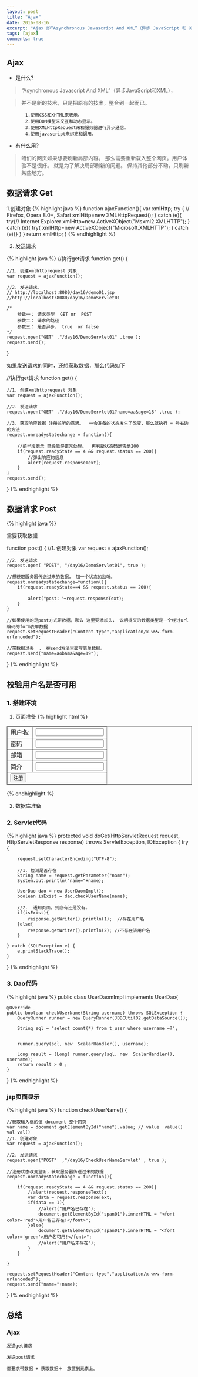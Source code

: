 ```yaml
---
layout: post
title: "Ajax"
date: 2016-08-16
excerpt: "Ajax 即“Asynchronous Javascript And XML”（异步 JavaScript 和 XML），是指一种创建交互式网页应用的网页开发技术。Ajax 是一种在无需重新加载整个网页的情况下，能够更新部分网页的技术。"
tags: [ajax]
comments: true
---
```

## Ajax

* 是什么?

> “Asynchronous Javascript And XML”（异步JavaScript和XML），

> 并不是新的技术，只是把原有的技术，整合到一起而已。 

		   1.使用CSS和XHTML来表示。
		   2.使用DOM模型来交互和动态显示。
		   3.使用XMLHttpRequest来和服务器进行异步通信。
		   4.使用javascript来绑定和调用。

* 有什么用?

> 咱们的网页如果想要刷新局部内容。 那么需要重新载入整个网页。用户体验不是很好。  就是为了解决局部刷新的问题。 保持其他部分不动，只刷新某些地方。 


## 数据请求 Get


1.创建对象
{% highlight java %}
function  ajaxFunction(){
   var xmlHttp;
   try { // Firefox, Opera 8.0+, Safari
        xmlHttp=new XMLHttpRequest();
    } catch (e){
	   try{// Internet Explorer
	         xmlHttp=new ActiveXObject("Msxml2.XMLHTTP");
	      }
	    catch (e){
	      try{
	         xmlHttp=new ActiveXObject("Microsoft.XMLHTTP");
	      }
	      catch (e){}
	      }
    }
	return xmlHttp;
 }
{% endhighlight %}

2. 发送请求

{% highlight java %}
//执行get请求
function get() {
	
	//1. 创建xmlhttprequest 对象
	var request = ajaxFunction();
	
	//2. 发送请求。
	// http://localhost:8080/day16/demo01.jsp
	//http://localhost:8080/day16/DemoServlet01
	
	/*	
		参数一： 请求类型  GET or  POST
		参数二： 请求的路径
		参数三： 是否异步， true  or false
	*/
	request.open("GET" ,"/day16/DemoServlet01" ,true );
	request.send();
}



如果发送请求的同时，还想获取数据，那么代码如下

//执行get请求
function get() {
	
	//1. 创建xmlhttprequest 对象
	var request = ajaxFunction();
	
	//2. 发送请求
	request.open("GET" ,"/day16/DemoServlet01?name=aa&age=18" ,true );
	
	//3. 获取响应数据 注册监听的意思。  一会准备的状态发生了改变，那么就执行 = 号右边的方法
	request.onreadystatechange = function(){
		
		//前半段表示 已经能够正常处理。  再判断状态码是否是200
		if(request.readyState == 4 && request.status == 200){
			//弹出响应的信息
			alert(request.responseText);
		}
	}
	request.send();
}
{% endhighlight %}
## 数据请求 Post
{% highlight java %}
<script type="text/javascript">

	//1. 创建对象
function  ajaxFunction(){
   var xmlHttp;
   try{ // Firefox, Opera 8.0+, Safari
        xmlHttp=new XMLHttpRequest();
    }
    catch (e){
	   try{// Internet Explorer
	         xmlHttp=new ActiveXObject("Msxml2.XMLHTTP");
	      }
	    catch (e){
	      try{
	         xmlHttp=new ActiveXObject("Microsoft.XMLHTTP");
	      }
	      catch (e){}
	      }
    }

	return xmlHttp;
 }
	
function post() {
	//1. 创建对象
	var request = ajaxFunction();
	
	//2. 发送请求
	request.open( "POST", "/day16/DemoServlet01", true );

	//如果不带数据，写这行就可以了
	//request.send();
	
	//如果想带数据，就写下面的两行
	
	//如果使用的是post方式带数据，那么 这里要添加头， 说明提交的数据类型是一个经过url编码的form表单数据
	request.setRequestHeader("Content-type","application/x-www-form-urlencoded");
	
	//带数据过去  ， 在send方法里面写表单数据。 
	request.send("name=aobama&age=19");
}
</script>


需要获取数据


function post() {
	//1. 创建对象
	var request = ajaxFunction();
	
	//2. 发送请求
	request.open( "POST", "/day16/DemoServlet01", true );
	
	//想获取服务器传送过来的数据， 加一个状态的监听。 
	request.onreadystatechange=function(){
		if(request.readyState==4 && request.status == 200){
			
			alert("post："+request.responseText);
		}
	}
	
	//如果使用的是post方式带数据，那么 这里要添加头， 说明提交的数据类型是一个经过url编码的form表单数据
	request.setRequestHeader("Content-type","application/x-www-form-urlencoded");
	
	//带数据过去  ， 在send方法里面写表单数据。 
	request.send("name=aobama&age=19");
}
{% endhighlight %}

## 校验用户名是否可用

### 1. 搭建环境

1. 页面准备
{% highlight html %}
<body>
	<table border="1" width="500">
		<tr>
			<td>用户名:</td>
			<td><input type="text" name="name" id="name"  onblur="checkUserName()"><span id="span01"></span></td> 
		</tr>
		<tr>
			<td>密码</td>
			<td><input type="text" name=""></td>
		</tr>
		<tr>
			<td>邮箱</td>
			<td><input type="text" name=""></td>
		</tr>
		<tr>
			<td>简介</td>
			<td><input type="text" name=""></td>
		</tr>
		<tr>
			<td colspan="2"><input type="submit" value="注册"></td>
		</tr>
	</table>
</body>
{% endhighlight %}

2. 数据库准备

### 2. Servlet代码
{% highlight java %}
protected void doGet(HttpServletRequest request, HttpServletResponse response) throws ServletException, IOException {
	try {
	
		request.setCharacterEncoding("UTF-8");
	
		//1. 检测是否存在
		String name = request.getParameter("name");
		System.out.println("name="+name);
		
		UserDao dao = new UserDaomImpl();
		boolean isExist = dao.checkUserName(name);
	
		//2.  通知页面，到底有还是没有。
		if(isExist){
			response.getWriter().println(1);  //存在用户名
		}else{
			response.getWriter().println(2); //不存在该用户名
		}
	
	} catch (SQLException e) {
		e.printStackTrace();
	}
}
{% endhighlight %}
### 3. Dao代码

{% highlight java %}
public class UserDaomImpl implements UserDao{

	@Override
	public boolean checkUserName(String username) throws SQLException {
		QueryRunner runner = new QueryRunner(JDBCUtil02.getDataSource());
		
		String sql = "select count(*) from t_user where username =?";


		runner.query(sql, new  ScalarHandler(), username);

		Long result = (Long) runner.query(sql, new  ScalarHandler(), username); 
		return result > 0 ;
	}

}
{% endhighlight %}
### jsp页面显示


​{% highlight java %}
function checkUserName() {

	//获取输入框的值 document 整个网页
	var name = document.getElementById("name").value; // value  value() val val()
	//1. 创建对象
	var request = ajaxFunction();
	
	//2. 发送请求
	request.open("POST"  ,"/day16/CheckUserNameServlet" , true );
	
	//注册状态改变监听，获取服务器传送过来的数据
	request.onreadystatechange = function(){
		
		if(request.readyState == 4 && request.status == 200){
			//alert(request.responseText);
			var data = request.responseText;
			if(data == 1){
				//alert("用户名已存在");
				document.getElementById("span01").innerHTML = "<font color='red'>用户名已存在!</font>";
			}else{
				document.getElementById("span01").innerHTML = "<font color='green'>用户名可用!</font>";
				//alert("用户名未存在");
			}
		}
		
	}
	
	request.setRequestHeader("Content-type","application/x-www-form-urlencoded");
	request.send("name="+name);
}
{% endhighlight %}
## 总结

### Ajax  

	发送get请求

	发送post请求

	都要求带数据 + 获取数据＋　放置到元素上。